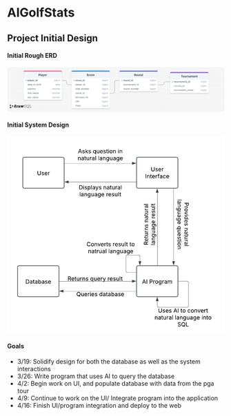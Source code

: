 # AIGolfStats

## Project Initial Design

#### Initial Rough ERD
![ERD](AIGolfInitialERD.png)

#### Initial System Design
![System Design](AIGolfSystemDesign.png)

#### Goals
- 3/19: Solidify design for both the database as well as the system interactions
- 3/26: Write program that uses AI to query the database
- 4/2: Begin work on UI, and populate database with data from the pga tour
- 4/9: Continue to work on the UI/ Integrate program into the application
- 4/16: Finish UI/program integration and deploy to the web
